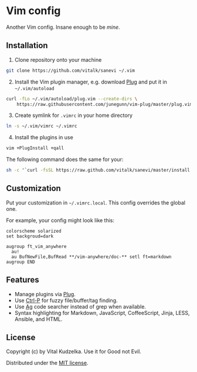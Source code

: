 # Vim config

Another Vim config. Insane enough to be *mine*.

## Installation

1. Clone repository onto your machine

  ```sh
  git clone https://github.com/vitalk/sanevi ~/.vim
  ```

2. Install the Vim plugin manager, e.g. download [Plug](https://github.com/junegunn/vim-plug) and put it in `~/.vim/autoload`

  ```sh
  curl -fLo ~/.vim/autoload/plug.vim --create-dirs \
      https://raw.githubusercontent.com/junegunn/vim-plug/master/plug.vim
  ```

3. Create symlink for `.vimrc` in your home directory

  ```sh
  ln -s ~/.vim/vimrc ~/.vimrc
  ```

4. Install the plugins in use

  ```sh
  vim +PlugInstall +qall
  ```

The following command does the same for your:

```sh
sh -c "`curl -fsSL https://raw.github.com/vitalk/sanevi/master/install.sh`"
```

## Customization

Put your customization in `~/.vimrc.local`. This config overrides the global
one.

For example, your config might look like this:

```vim
colorscheme solarized
set backgroud=dark

augroup ft_vim_anywhere
  au!
  au BufNewFile,BufRead **/vim-anywhere/doc-** setl ft=markdown
augroup END
```

## Features

- Manage plugins via [Plug](https://github.com/junegunn/vim-plug).
- Use [Ctrl-P](https://github.com/kien/ctrlp.vim) for fuzzy file/buffer/tag finding.
- Use [Ag](https://github.com/ggreer/the_silver_searcher) code searcher instead of grep when available.
- Syntax highlighting for Markdown, JavaScript, CoffeeScript, Jinja, LESS, Ansible, and HTML.

## License

Copyright (c) by Vital Kudzelka. Use it for Good not Evil.

Distributed under the [MIT license](http://mit-license.org/vitalk).
